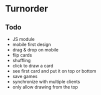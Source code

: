 # Turnorder


## Todo

- JS module
- mobile first design
- drag & drop on mobile
- flip cards
- shuffling
- click to draw a card
- see first card and put it on top or bottom
- save games
- synchronize with multiple clients
- only allow drawing from the top
